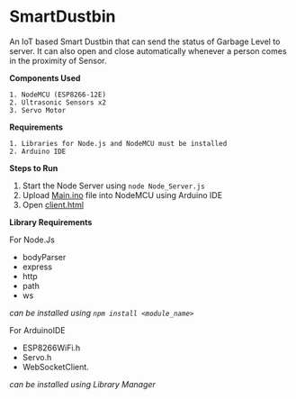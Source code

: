 # SmartDustbin
An IoT based Smart Dustbin that can send the status of Garbage Level to server. It can also open and close automatically whenever a person comes in the proximity of Sensor.

<b>Components Used</b> 
```
1. NodeMCU (ESP8266-12E) 
2. Ultrasonic Sensors x2
3. Servo Motor
```

<b>Requirements</b>
```
1. Libraries for Node.js and NodeMCU must be installed
2. Arduino IDE
```  
<b>Steps to Run</b>

1. Start the Node Server using `node Node_Server.js`
2. Upload [Main.ino](Main/Main.ino) file into NodeMCU using Arduino IDE
3. Open [client.html](client.html) 

<b>Library Requirements</b>

For Node.Js
* bodyParser 
* express
* http
* path
* ws

_can be installed using `npm install <module_name>`_

For ArduinoIDE
* ESP8266WiFi.h
* Servo.h
* WebSocketClient.

_can be installed using Library Manager_
